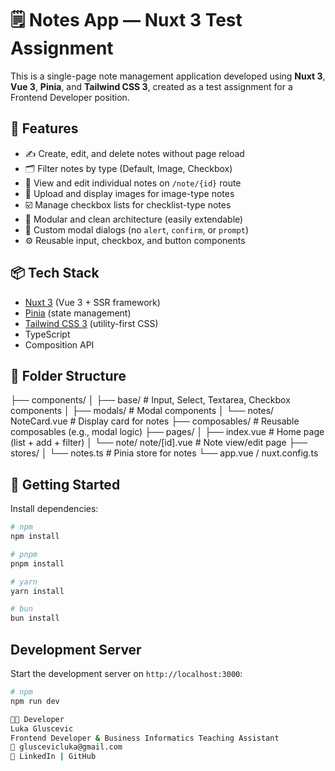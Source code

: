 # 🗒️ Notes App — Nuxt 3 Test Assignment

This is a single-page note management application developed using **Nuxt 3**, **Vue 3**, **Pinia**, and **Tailwind CSS 3**, created as a test assignment for a Frontend Developer position.

## 🧩 Features

- ✍️ Create, edit, and delete notes without page reload
- 🗂 Filter notes by type (Default, Image, Checkbox)
- 🧾 View and edit individual notes on `/note/{id}` route
- 📸 Upload and display images for image-type notes
- ☑️ Manage checkbox lists for checklist-type notes
- 🧼 Modular and clean architecture (easily extendable)
- 🔐 Custom modal dialogs (no `alert`, `confirm`, or `prompt`)
- ⚙️ Reusable input, checkbox, and button components

## 📦 Tech Stack

- [Nuxt 3](https://nuxt.com) (Vue 3 + SSR framework)
- [Pinia](https://pinia.vuejs.org) (state management)
- [Tailwind CSS 3](https://tailwindcss.com) (utility-first CSS)
- TypeScript
- Composition API

## 📁 Folder Structure

├── components/
│ ├── base/ # Input, Select, Textarea, Checkbox components
│ ├── modals/ # Modal components
│ └── notes/ NoteCard.vue # Display card for notes
├── composables/ # Reusable composables (e.g., modal logic)
├── pages/
│ ├── index.vue # Home page (list + add + filter)
│ └── note/ note/[id].vue # Note view/edit page
├── stores/
│ └── notes.ts # Pinia store for notes
└── app.vue / nuxt.config.ts


## 🚀 Getting Started

Install dependencies:

```bash
# npm
npm install

# pnpm
pnpm install

# yarn
yarn install

# bun
bun install
```

## Development Server

Start the development server on `http://localhost:3000`:

```bash
# npm
npm run dev

🧑‍💻 Developer
Luka Gluscevic
Frontend Developer & Business Informatics Teaching Assistant
📧 gluscevicluka@gmail.com
🔗 LinkedIn | GitHub